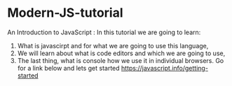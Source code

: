 # Modern-JS-tutorial
An Introduction to JavaScript : 
In this tutorial we are going to learn: 
1. What is javascirpt and for what we are going to use this language,
2. We will learn about what is code editors and which we are going to use,
3. The last thing, what is console how we use it in individual browsers.
  Go for a link below and lets get started
https://javascript.info/getting-started
